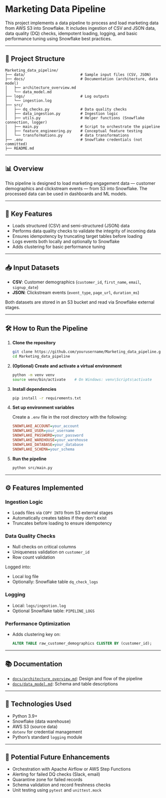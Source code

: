 
# Marketing Data Pipeline

This project implements a data pipeline to process and load marketing data from AWS S3 into Snowflake. It includes ingestion of CSV and JSON data, data quality (DQ) checks, idempotent loading, logging, and basic performance tuning using Snowflake best practices.

---

## 📁 Project Structure

```
Marketing_data_pipeline/
├── data/                         # Sample input files (CSV, JSON)
├── docs/                         # Documentation (architecture, data model)
│   ├── architecture_overview.md
│   └── data_model.md
├── logs/                         # Log outputs
│   └── ingestion.log
├── src/                          
│   ├── dq_checks.py              # Data quality checks
│   ├── data_ingestion.py         # Ingestion logic
│   ├── utils.py                  # Helper functions (Snowflake connection, logger)
│   ├── main.py                   # Script to orchestrate the pipeline
│   ├── feature_engineering.py    # Conceptual feature testing
│   └── transformations.py        # data transformations
├── .env                          # Snowflake credentials (not committed)
├── README.md
```

---

## 📊 Overview

This pipeline is designed to load marketing engagement data — customer demographics and clickstream events — from S3 into Snowflake. The processed data can be used in dashboards and ML models.

---

## 🚀 Key Features

- Loads structured (CSV) and semi-structured (JSON) data
- Performs data quality checks to validate the integrity of incoming data
- Ensures idempotency by truncating target tables before loading
- Logs events both locally and optionally to Snowflake
- Adds clustering for basic performance tuning

---

## 📥 Input Datasets

- **CSV**: Customer demographics (`customer_id`, `first_name`, `email`, `signup_date`)
- **JSON**: Clickstream events (`event_type`, `page_url`, `duration_ms`)

Both datasets are stored in an S3 bucket and read via Snowflake external stages.

---

## 🛠 How to Run the Pipeline

1. **Clone the repository**
   ```bash
   git clone https://github.com/yourusername/Marketing_data_pipeline.git
   cd Marketing_data_pipeline
   ```

2. **(Optional) Create and activate a virtual environment**
   ```bash
   python -m venv venv
   source venv/bin/activate    # On Windows: venv\Scripts\activate
   ```

3. **Install dependencies**
   ```bash
   pip install -r requirements.txt
   ```

4. **Set up environment variables**

   Create a `.env` file in the root directory with the following:
   ```ini
   SNOWFLAKE_ACCOUNT=your_account
   SNOWFLAKE_USER=your_username
   SNOWFLAKE_PASSWORD=your_password
   SNOWFLAKE_WAREHOUSE=your_warehouse
   SNOWFLAKE_DATABASE=your_database
   SNOWFLAKE_SCHEMA=your_schema
   ```

5. **Run the pipeline**
   ```bash
   python src/main.py
   ```

---

## ⚙️ Features Implemented

### Ingestion Logic
- Loads files via `COPY INTO` from S3 external stages
- Automatically creates tables if they don't exist
- Truncates before loading to ensure idempotency

### Data Quality Checks
- Null checks on critical columns
- Uniqueness validation on `customer_id`
- Row count validation

Logged into:
- Local log file
- Optionally: Snowflake table `dq_check_logs`

### Logging
- Local: `logs/ingestion.log`
- Optional Snowflake table: `PIPELINE_LOGS`

### Performance Optimization
- Adds clustering key on:
   ```sql
   ALTER TABLE raw_customer_demographics CLUSTER BY (customer_id);
   ```

---

## 📚 Documentation

- [`docs/architecture_overview.md`](docs/architecture_overview.md): Design and flow of the pipeline
- [`docs/data_model.md`](docs/data_model.md): Schema and table descriptions

---

## 🧰 Technologies Used

- Python 3.9+
- Snowflake (data warehouse)
- AWS S3 (source data)
- `dotenv` for credential management
- Python’s standard `logging` module

---

## 🔮 Potential Future Enhancements

- Orchestration with Apache Airflow or AWS Step Functions
- Alerting for failed DQ checks (Slack, email)
- Quarantine zone for failed records
- Schema validation and record freshness checks
- Unit testing using `pytest` and `unittest.mock`
